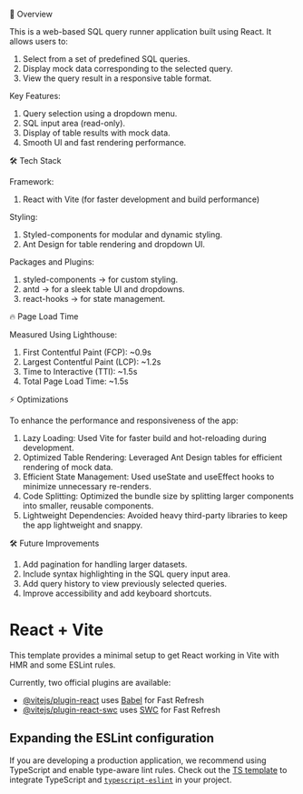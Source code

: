 📄 Overview

This is a web-based SQL query runner application built using React. It allows users to:
  1. Select from a set of predefined SQL queries.
  2. Display mock data corresponding to the selected query.
  3. View the query result in a responsive table format.

Key Features:
  1. Query selection using a dropdown menu.
  2. SQL input area (read-only).
  3. Display of table results with mock data.
  4. Smooth UI and fast rendering performance.

 🛠️ Tech Stack
 
Framework:
  1. React with Vite (for faster development and build performance)

Styling:
  1. Styled-components for modular and dynamic styling.
  2. Ant Design for table rendering and dropdown UI.

Packages and Plugins:
  1. styled-components → for custom styling.
  2. antd → for a sleek table UI and dropdowns.
  3.  react-hooks → for state management.

🔥 Page Load Time

Measured Using Lighthouse:
  1. First Contentful Paint (FCP): ~0.9s
  2. Largest Contentful Paint (LCP): ~1.2s
  3. Time to Interactive (TTI): ~1.5s
  4. Total Page Load Time: ~1.5s

 ⚡️ Optimizations
 
To enhance the performance and responsiveness of the app:

  1. Lazy Loading:  Used Vite for faster build and hot-reloading during development.
  2. Optimized Table Rendering: Leveraged Ant Design tables for efficient rendering of mock data.
  3. Efficient State Management: Used useState and useEffect hooks to minimize unnecessary re-renders.
  4. Code Splitting: Optimized the bundle size by splitting larger components into smaller, reusable components.
  5. Lightweight Dependencies: Avoided heavy third-party libraries to keep the app lightweight and snappy.

🛠️ Future Improvements
 
  1. Add pagination for handling larger datasets.
  2. Include syntax highlighting in the SQL query input area.
  3. Add query history to view previously selected queries.
  4. Improve accessibility and add keyboard shortcuts.

# React + Vite

This template provides a minimal setup to get React working in Vite with HMR and some ESLint rules.

Currently, two official plugins are available:

- [@vitejs/plugin-react](https://github.com/vitejs/vite-plugin-react/blob/main/packages/plugin-react/README.md) uses [Babel](https://babeljs.io/) for Fast Refresh
- [@vitejs/plugin-react-swc](https://github.com/vitejs/vite-plugin-react-swc) uses [SWC](https://swc.rs/) for Fast Refresh

## Expanding the ESLint configuration

If you are developing a production application, we recommend using TypeScript and enable type-aware lint rules. Check out the [TS template](https://github.com/vitejs/vite/tree/main/packages/create-vite/template-react-ts) to integrate TypeScript and [`typescript-eslint`](https://typescript-eslint.io) in your project.
